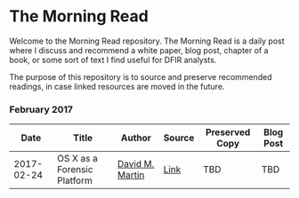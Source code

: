 # The Morning Read

Welcome to the Morning Read repository. The Morning Read is a daily post where I discuss and recommend a white paper, blog post, chapter of a book, or some sort of text I find useful for DFIR analysts.

The purpose of this repository is to source and preserve recommended readings, in case linked resources are moved in the future.

### February 2017

Date | Title | Author | Source | Preserved Copy | Blog Post
---- | ---- | ---- | ---- | ---- | ----
2017-02-24 | OS X as a Forensic Platform | [David M. Martin](dmartin@mastersprogram.sans.edu) | [Link](https://www.sans.org/reading-room/whitepapers/apple/os-forensic-platform-37637) | TBD | TBD
